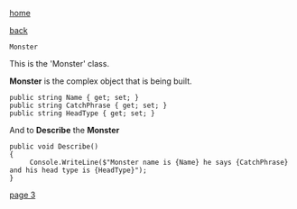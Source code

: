 [home](./page01.md)

[back](./page01.md)

```
Monster
```

This is the 'Monster' class.

**Monster** is the complex object that is being built.

```
public string Name { get; set; }
public string CatchPhrase { get; set; }
public string HeadType { get; set; }
```
And to **Describe** the **Monster**
```        
public void Describe()
{
     Console.WriteLine($"Monster name is {Name} he says {CatchPhrase} and his head type is {HeadType}");
}
```


[page 3](./page03.md)

